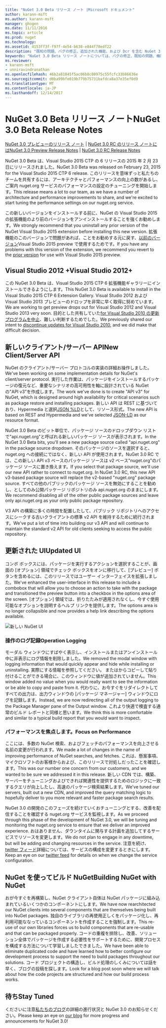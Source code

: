 ```yaml
---
title: "NuGet 3.0 Beta リリース ノート |Microsoft ドキュメント"
author: karann-msft
ms.author: karann-msft
manager: ghogen
ms.date: 11/11/2016
ms.topic: article
ms.prod: nuget
ms.technology: 
ms.assetid: 4153ff3f-f97f-4e54-b638-e844f70edf22
description: "既知の問題、バグの修正、追加された機能、および Dcr を含む NuGet 3.0 Beta リリース ノートです。"
keywords: "NuGet 3.0 Beta リリース ノートについては、バグの修正、既知の問題、機能、Dcr を追加します。"
ms.reviewer:
- karann-msft
- unniravindranathan
ms.openlocfilehash: 46b2a81845f5ac06b8c80975c55fcfc33b86636e
ms.sourcegitcommit: d0ba99bfe019b779b75731bafdca8a37e35ef0d9
ms.translationtype: MT
ms.contentlocale: ja-JP
ms.lasthandoff: 12/14/2017
---
```

# <a name="nuget-30-beta-release-notes"></a><span data-ttu-id="32604-104">NuGet 3.0 Beta リリース ノート</span><span class="sxs-lookup"><span data-stu-id="32604-104">NuGet 3.0 Beta Release Notes</span></span>

<span data-ttu-id="32604-105">[NuGet 3.0 プレビューのリリース ノート](../release-notes/nuget-3.0-preview.md) | [NuGet 3.0 RC のリリース ノートには](../release-notes/nuget-3.0-rc.md)</span><span class="sxs-lookup"><span data-stu-id="32604-105">[NuGet 3.0 Preview Release Notes](../release-notes/nuget-3.0-preview.md) | [NuGet 3.0 RC Release Notes](../release-notes/nuget-3.0-rc.md)</span></span>

<span data-ttu-id="32604-106">NuGet 3.0 Beta は、Visual Studio 2015 CTP の 6 リリースの 2015 年 2 月 23 日にリリースされました。</span><span class="sxs-lookup"><span data-stu-id="32604-106">NuGet 3.0 Beta was released on February 23, 2015 for the Visual Studio 2015 CTP 6 release.</span></span> <span data-ttu-id="32604-107">このリリースを意味ずっと私たちのチームを共有するには、アーキテクチャとパフォーマンスの向上の数があるし、ご案内 nuget.org サービスのパフォーマンスの設定のチューニングを開始します。</span><span class="sxs-lookup"><span data-stu-id="32604-107">This release means a lot to our team, as we have a number of architecture and performance improvements to share, and we're excited to start tuning the performance settings on our nuget.org service.</span></span>

<span data-ttu-id="32604-108">この新しいバージョンをインストールする前に、NuGet の Visual Studio 2015 の拡張機能のより前のバージョンをアンインストールすることを強くお勧めします。</span><span class="sxs-lookup"><span data-stu-id="32604-108">We strongly recommend that you uninstall any prior version of the NuGet Visual Studio 2015 extension before installing this new version.</span></span>  <span data-ttu-id="32604-109">拡張機能のこのバージョンで問題があれば、ことをお勧めする元に戻す、[以前のバージョン](http://nuget.codeplex.com/downloads/get/909582)Visual Studio 2015 preview で使用するためです。</span><span class="sxs-lookup"><span data-stu-id="32604-109">If you have any problems with this version of the extension, we recommend you revert to the [prior version](http://nuget.codeplex.com/downloads/get/909582) for use with Visual Studio 2015 preview.</span></span>

## <a name="visual-studio-2012"></a><span data-ttu-id="32604-110">Visual Studio 2012 +</span><span class="sxs-lookup"><span data-stu-id="32604-110">Visual Studio 2012+</span></span>

<span data-ttu-id="32604-111">この NuGet 3.0 Beta は、Visual Studio 2015 CTP 6 拡張機能ギャラリーにインストールできるようにします。</span><span class="sxs-lookup"><span data-stu-id="32604-111">This NuGet 3.0 Beta is available to install in the Visual Studio 2015 CTP 6 Extension Gallery.</span></span> <span data-ttu-id="32604-112">Visual Studio 2012 および Visual Studio 2013 プレビューのドロップを非常に早く取得に努めています。</span><span class="sxs-lookup"><span data-stu-id="32604-112">We are working to get preview drops out for Visual Studio 2012 and Visual Studio 2013 very soon.</span></span> <span data-ttu-id="32604-113">目的とした共有していた[for Visual Studio 2010 の更新プログラムを中止](http://blog.nuget.org/20141002/visual-studio-2010.html)、難しい判断するためでした。</span><span class="sxs-lookup"><span data-stu-id="32604-113">We previously shared our intent to [discontinue updates for Visual Studio 2010](http://blog.nuget.org/20141002/visual-studio-2010.html), and we did make that difficult decision.</span></span>

## <a name="new-clientserver-api"></a><span data-ttu-id="32604-114">新しいクライアント/サーバー API</span><span class="sxs-lookup"><span data-stu-id="32604-114">New Client/Server API</span></span>

<span data-ttu-id="32604-115">NuGet のクライアント/サーバー プロトコルの実装の詳細お操作しました。</span><span class="sxs-lookup"><span data-stu-id="32604-115">We've been working on some implementation details for NuGet's client/server protocol.</span></span> <span data-ttu-id="32604-116">実行した作業は、パッケージをインストールするパッケージの復元など、重要なシナリオの高可用性を軸に設計されている NuGet の"API v3"を作成します。</span><span class="sxs-lookup"><span data-stu-id="32604-116">The work we've done is to create "API v3" for NuGet, which is designed around high availability for critical scenarios such as package restore and installing packages.</span></span> <span data-ttu-id="32604-117">新しい API は REST に基づいており、Hypermedia と選択[JSON %LD](http://json-ld.org)として、リソース形式。</span><span class="sxs-lookup"><span data-stu-id="32604-117">The new API is based on REST and Hypermedia and we've selected [JSON-LD](http://json-ld.org) as our resource format.</span></span>

<span data-ttu-id="32604-118">NuGet 3.0 Beta のビット単位で、パッケージ ソースのドロップダウン リストで"api.nuget.org"と呼ばれる新しいパッケージ ソースが表示されます。</span><span class="sxs-lookup"><span data-stu-id="32604-118">In the NuGet 3.0 Beta bits, you'll see a new package source called "api.nuget.org" in the package source dropdown.</span></span>   <span data-ttu-id="32604-119">そのパッケージのソースを選択すると、nuget.org への接続にではなく、新しい API が使用されます。NuGet 3.0 RC では、この新しい API v3 ベースのパッケージ ソースは v2 ベース"nuget.org"のパッケージ ソースに置き換えます。</span><span class="sxs-lookup"><span data-stu-id="32604-119">If you select that package source, we'll use our new API rather to connect to nuget.org. In NuGet 3.0 RC, this new API v3-based package source will replace the v2-based "nuget.org" package source.</span></span>  <span data-ttu-id="32604-120">すべての他のパブリックのパッケージ ソースを無効にすることを勧めし、としてのみ公開パッケージ リポジトリのみ api.nuget.org のままにします。</span><span class="sxs-lookup"><span data-stu-id="32604-120">We recommend disabling all of the other public package sources and leave only api.nuget.org as your only public package repository.</span></span>

<span data-ttu-id="32604-121">V3 API の構築に多くの時間を配置したして、パブリック リポジトリへのアクセスにシークする古いクライアントの標準 v2 API を維持するために続行されます。</span><span class="sxs-lookup"><span data-stu-id="32604-121">We've put a lot of time into building our v3 API and will continue to maintain the standard v2 API for old clients seeking to access the public repository.</span></span>

## <a name="updated-ui"></a><span data-ttu-id="32604-122">更新された UI</span><span class="sxs-lookup"><span data-stu-id="32604-122">Updated UI</span></span>

<span data-ttu-id="32604-123">コンボ ボックスには、パッケージを実行するアクションを選択することが、画面の [オプション] 領域でチェック ボックスをオンに移行して、[プレビュー] ボタンを含めるには、このリリースではユーザー インターフェイスを拡張しました。</span><span class="sxs-lookup"><span data-stu-id="32604-123">We've enhanced the user-interface in this release to include a combobox that will allow you to choose an action to take with the package and transitioned the preview button into a checkbox in the options area of the screen.</span></span>  <span data-ttu-id="32604-124">[オプション] 領域では、折りたたみが適用されなくし、今すぐ使用可能なオプションを説明するヘルプ リンクを提供します。</span><span class="sxs-lookup"><span data-stu-id="32604-124">The options area is no longer collapsible and now provides a help link describing the options available.</span></span>

![新しい NuGet UI](./media/NuGet-3.0-Beta/updated-ui.png)


### <a name="operation-logging"></a><span data-ttu-id="32604-126">操作のログ記録</span><span class="sxs-lookup"><span data-stu-id="32604-126">Operation Logging</span></span>

<span data-ttu-id="32604-127">モーダル ウィンドウにすばやく表示し、インストールまたはアンインストール中に非表示にログ情報を削除しました。</span><span class="sxs-lookup"><span data-stu-id="32604-127">We removed the modal window with logging information that would quickly appear and hide while installing or uninstalling.</span></span>  <span data-ttu-id="32604-128">実際にする情報を参照してください。 またはからコピーして貼り付けることができる場合に、このウィンドウに値が追加されていません。</span><span class="sxs-lookup"><span data-stu-id="32604-128">This window added no value when you would really want to see the information or be able to copy and paste from it.</span></span>  <span data-ttu-id="32604-129">代わりに、お今すぐをリダイレクトしてすべての出力は、出力ウィンドウの [パッケージ マネージャー] ウィンドウにログを記録します。</span><span class="sxs-lookup"><span data-stu-id="32604-129">Instead, we are now redirecting all of the output logging to the Package Manager pane of the Output window.</span></span>  <span data-ttu-id="32604-130">これより快適で検査する通常のビルド レポートと同様と思います。</span><span class="sxs-lookup"><span data-stu-id="32604-130">We think this is more comfortable and similar to a typical build report that you would want to inspect.</span></span>


### <a name="focus-on-performance"></a><span data-ttu-id="32604-131">パフォーマンスを焦点します。</span><span class="sxs-lookup"><span data-stu-id="32604-131">Focus on Performance</span></span>

<span data-ttu-id="32604-132">ここには、多数の NuGet 検索、およびフェッチのパフォーマンスを向上させる名前の変更が行われます。</span><span class="sxs-lookup"><span data-stu-id="32604-132">We made a lot of changes in the name of improving performance of NuGet searches, and fetches.</span></span>  <span data-ttu-id="32604-133">これは、懸案事項、マイクロソフトのお客様からおよび、このリリースで対処しだったことを確認します。</span><span class="sxs-lookup"><span data-stu-id="32604-133">This was our number one concern from our customers, and we wanted to be sure we addressed it in this release.</span></span>  <span data-ttu-id="32604-134">新しい CDN では、構築、サーバーをチューニングおよびできれば関連性を提供するためのロジックに一致するクエリが向上したし、高速のパッケージ検索結果します。</span><span class="sxs-lookup"><span data-stu-id="32604-134">We've tuned our servers, built out a new CDN, and improved the query matching logic to hopefully deliver to you more relevant and faster package search results.</span></span>

<span data-ttu-id="32604-135">NuGet 3.0 の開発のこのフェーズを続けていくおチューニングとする、改善を配信することを確認する nuget.org サービスを監視します。</span><span class="sxs-lookup"><span data-stu-id="32604-135">As we proceed through this phase of the development of NuGet 3.0, we will be tuning and monitoring the nuget.org service to ensure that we deliver an improved experience.</span></span>  <span data-ttu-id="32604-136">おはありません、ダウンタイムに関与する計画を追加してするサービスでリソースを変更します。</span><span class="sxs-lookup"><span data-stu-id="32604-136">We do not plan to engage in any downtime, but will be adding and changing resources in the service.</span></span>  <span data-ttu-id="32604-137">注意を続け、 [twitter フィード](http://twitter.com/nuget)詳細については、サービスの構成を変更するときにします。</span><span class="sxs-lookup"><span data-stu-id="32604-137">Keep an eye on our [twitter feed](http://twitter.com/nuget) for details on when we change the service configuration.</span></span>

## <a name="building-nuget-with-nuget"></a><span data-ttu-id="32604-138">NuGet を使ってビルド NuGet</span><span class="sxs-lookup"><span data-stu-id="32604-138">Building NuGet with NuGet</span></span>

<span data-ttu-id="32604-139">おが今すぐを再構築し、NuGet クライアント自体は NuGet パッケージに組み込まれているいくつかのコンポーネントにします。</span><span class="sxs-lookup"><span data-stu-id="32604-139">We have now rearchitected our NuGet clients into several components that are themselves being built into NuGet packages.</span></span> <span data-ttu-id="32604-140">独自のライブラリの再使用正しくをパッケージ化し、再利用可能ななっているコンポーネントを作成することを強制します。</span><span class="sxs-lookup"><span data-stu-id="32604-140">This re-use of our own libraries forces us to build components that are re-usable and that can be packaged properly.</span></span>  <span data-ttu-id="32604-141">コードの重複を排除し、改善、ソリューション全体でパッケージを作成する必要性をサポートするために、開発プロセスを構成する方法について学習しましたできました。</span><span class="sxs-lookup"><span data-stu-id="32604-141">We have been able to eliminate duplicated code and have learned how to better configure our development process to support the need to build packages throughout our solutions.</span></span>  <span data-ttu-id="32604-142">コード プロジェクトの構造し、ビルド処理のしくみについては話を早く、ブログの投稿を探します。</span><span class="sxs-lookup"><span data-stu-id="32604-142">Look for a blog post soon where we will talk about how the code projects are structured and how our build process works.</span></span>

## <a name="stay-tuned"></a><span data-ttu-id="32604-143">待ち</span><span class="sxs-lookup"><span data-stu-id="32604-143">Stay Tuned</span></span>

<span data-ttu-id="32604-144">くださいに注意[私たちのブログ](http://blog.nuget.org)の詳細の進行状況と NuGet 3.0 のお知らせください。</span><span class="sxs-lookup"><span data-stu-id="32604-144">Please keep an eye on [our blog](http://blog.nuget.org) for more progress and announcements for NuGet 3.0!</span></span>
